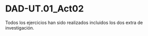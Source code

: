 # DAD-UT.01_Act02

Todos los ejercicios han sido realizados incluidos los dos extra de investigación.
